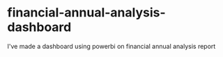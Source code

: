 # financial-annual-analysis-dashboard
I've made a dashboard using powerbi on financial annual analysis report
